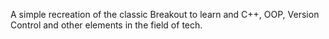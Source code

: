 A simple recreation of the classic Breakout to learn and  C++, OOP, Version Control and other elements in the field of tech. 
